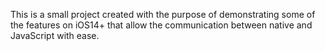 This is a small project created with the purpose of demonstrating some of the features on iOS14+ that allow the communication between native and JavaScript with ease.
